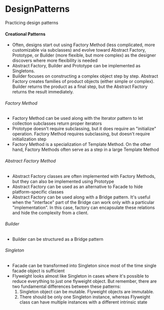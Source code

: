 # DesignPatterns
Practicing design patterns

#### Creational Patterns
* Often, designs start out using Factory Method (less complicated, more customizable via subclasses) and evolve toward Abstract Factory, Prototype, or Builder (more flexible, but more complex) as the designer discovers where more flexibility is needed
* Abstract Factory, Builder and Prototype can be implemented as Singletons.
* Builder focuses on constructing a complex object step by step. Abstract Factory creates families of product objects (either simple or complex). Builder returns the product as a final step, but the Abstract Factory returns the result immediately.

###### Factory Method
* Factory Method can be used along with the Iterator pattern to let collection subclasses return proper iterators
* Prototype doesn't require subclassing, but it does require an "initialize" operation. Factory Method requires subclassing, but doesn't require initialization step
* Factory Method is a specialization of Template Method. On the other hand, Factory Methods often serve as a step in a large Template Method

###### Abstract Factory Method
* Abstract Factory classes are often implemented with Factory Methods, but they can also be implemented using Prototype
* Abstract Factory can be used as an alternative to Facade to hide platform-specific classes
* Abstract Factory can be used along with a Bridge pattern. It's useful when the "interface" part of the Bridge can work only with a particular "implementation". In this case, factory can encapsulate these relations and hide the complexity from a client.

###### Builder
* Builder can be structured as a Bridge pattern

###### Singleton
* Facade can be transformed into Singleton since most of the time single facade object is sufficient
* Flyweight looks almost like Singleton in cases where it's possible to reduce everything to just one flyweight object. But remember, there are two fundamental differences between these patterns:
	1. Singleton object can be mutable. Flyweight objects are immutable.
	2. There should be only one Singleton instance, whereas Flyweight class can have multiple instances with a different intrinsic state